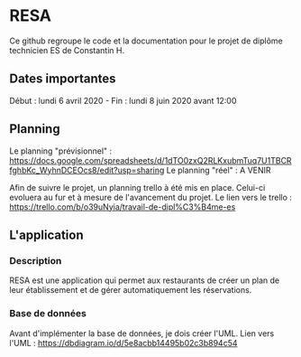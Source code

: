 # RESA
Ce github regroupe le code et la documentation pour le projet de diplôme technicien ES de Constantin H. 

## Dates importantes
Début : lundi 6 avril 2020 - Fin : lundi 8 juin 2020 avant 12:00

## Planning
Le planning "prévisionnel" : https://docs.google.com/spreadsheets/d/1dTO0zxQ2RLKxubmTuq7U1TBCRfghbKc_WyhnDCEOcs8/edit?usp=sharing
Le planning "réel" : A VENIR

Afin de suivre le projet, un planning trello à été mis en place. Celui-ci evoluera au fur et à mesure de l'avancement du projet. Le lien vers le trello : https://trello.com/b/o39uNyia/travail-de-dipl%C3%B4me-es

## L'application
### Description
RESA est une application qui permet aux restaurants de créer un plan de leur établissement et de gérer automatiquement les réservations.

### Base de données
Avant d'implémenter la base de données, je dois créer l'UML. Lien vers l'UML : https://dbdiagram.io/d/5e8acbb14495b02c3b894c54
